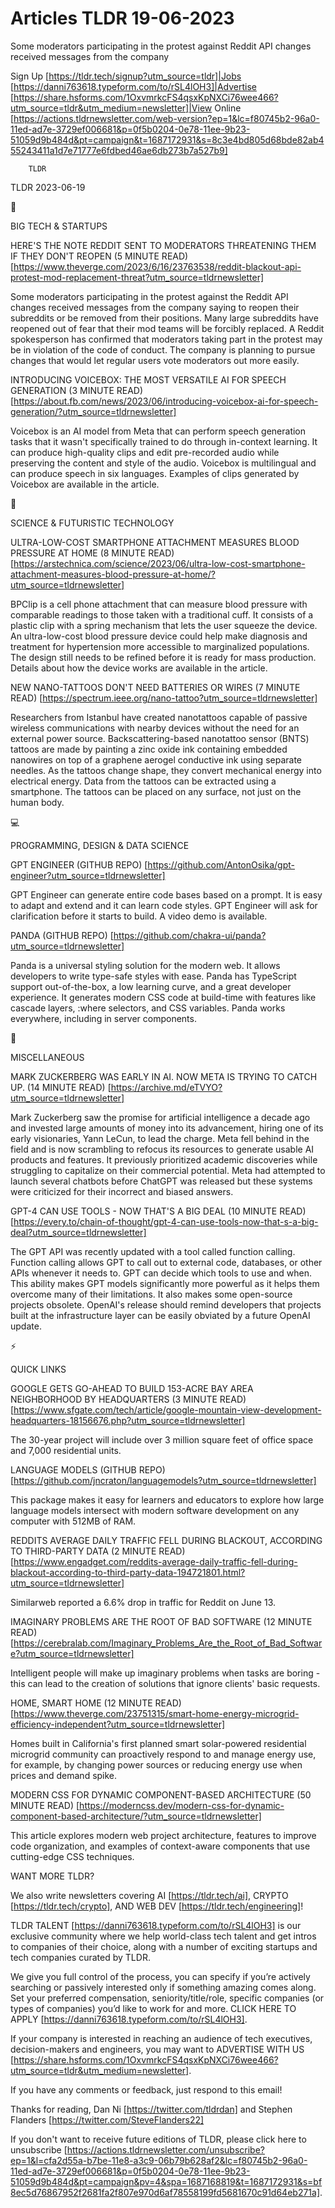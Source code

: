 # Articles TLDR 19-06-2023

Some moderators participating in the protest against Reddit API
changes received messages from the company  

Sign Up [https://tldr.tech/signup?utm_source=tldr]|Jobs
[https://danni763618.typeform.com/to/rSL4lOH3]|Advertise
[https://share.hsforms.com/1OxvmrkcFS4qsxKpNXCi76wee466?utm_source=tldr&utm_medium=newsletter]|View
Online
[https://actions.tldrnewsletter.com/web-version?ep=1&lc=f80745b2-96a0-11ed-ad7e-3729ef006681&p=0f5b0204-0e78-11ee-9b23-51059d9b484d&pt=campaign&t=1687172931&s=8c3e4bd805d68bde82ab455243411a1d7e71777e6fdbed46ae6db273b7a527b9]


		TLDR 

TLDR 2023-06-19

📱 

BIG TECH & STARTUPS

HERE'S THE NOTE REDDIT SENT TO MODERATORS THREATENING THEM IF THEY
DON'T REOPEN (5 MINUTE READ)
[https://www.theverge.com/2023/6/16/23763538/reddit-blackout-api-protest-mod-replacement-threat?utm_source=tldrnewsletter]

Some moderators participating in the protest against the Reddit API
changes received messages from the company saying to reopen their
subreddits or be removed from their positions. Many large subreddits
have reopened out of fear that their mod teams will be forcibly
replaced. A Reddit spokesperson has confirmed that moderators taking
part in the protest may be in violation of the code of conduct. The
company is planning to pursue changes that would let regular users
vote moderators out more easily. 

INTRODUCING VOICEBOX: THE MOST VERSATILE AI FOR SPEECH GENERATION (3
MINUTE READ)
[https://about.fb.com/news/2023/06/introducing-voicebox-ai-for-speech-generation/?utm_source=tldrnewsletter]

Voicebox is an AI model from Meta that can perform speech generation
tasks that it wasn't specifically trained to do through in-context
learning. It can produce high-quality clips and edit pre-recorded
audio while preserving the content and style of the audio. Voicebox is
multilingual and can produce speech in six languages. Examples of
clips generated by Voicebox are available in the article. 

🚀 

SCIENCE & FUTURISTIC TECHNOLOGY

ULTRA-LOW-COST SMARTPHONE ATTACHMENT MEASURES BLOOD PRESSURE AT HOME
(8 MINUTE READ)
[https://arstechnica.com/science/2023/06/ultra-low-cost-smartphone-attachment-measures-blood-pressure-at-home/?utm_source=tldrnewsletter]

BPClip is a cell phone attachment that can measure blood pressure with
comparable readings to those taken with a traditional cuff. It
consists of a plastic clip with a spring mechanism that lets the user
squeeze the device. An ultra-low-cost blood pressure device could help
make diagnosis and treatment for hypertension more accessible to
marginalized populations. The design still needs to be refined before
it is ready for mass production. Details about how the device works
are available in the article. 

NEW NANO-TATTOOS DON'T NEED BATTERIES OR WIRES (7 MINUTE READ)
[https://spectrum.ieee.org/nano-tattoo?utm_source=tldrnewsletter]

Researchers from Istanbul have created nanotattoos capable of passive
wireless communications with nearby devices without the need for an
external power source. Backscattering-based nanotattoo sensor (BNTS)
tattoos are made by painting a zinc oxide ink containing embedded
nanowires on top of a graphene aerogel conductive ink using separate
needles. As the tattoos change shape, they convert mechanical energy
into electrical energy. Data from the tattoos can be extracted using a
smartphone. The tattoos can be placed on any surface, not just on the
human body. 

💻 

PROGRAMMING, DESIGN & DATA SCIENCE

GPT ENGINEER (GITHUB REPO)
[https://github.com/AntonOsika/gpt-engineer?utm_source=tldrnewsletter]

GPT Engineer can generate entire code bases based on a prompt. It is
easy to adapt and extend and it can learn code styles. GPT Engineer
will ask for clarification before it starts to build. A video demo is
available. 

PANDA (GITHUB REPO)
[https://github.com/chakra-ui/panda?utm_source=tldrnewsletter]

Panda is a universal styling solution for the modern web. It allows
developers to write type-safe styles with ease. Panda has TypeScript
support out-of-the-box, a low learning curve, and a great developer
experience. It generates modern CSS code at build-time with features
like cascade layers, :where selectors, and CSS variables. Panda works
everywhere, including in server components. 

🎁 

MISCELLANEOUS

MARK ZUCKERBERG WAS EARLY IN AI. NOW META IS TRYING TO CATCH UP. (14
MINUTE READ) [https://archive.md/eTVYO?utm_source=tldrnewsletter]

Mark Zuckerberg saw the promise for artificial intelligence a decade
ago and invested large amounts of money into its advancement, hiring
one of its early visionaries, Yann LeCun, to lead the charge. Meta
fell behind in the field and is now scrambling to refocus its
resources to generate usable AI products and features. It previously
prioritized academic discoveries while struggling to capitalize on
their commercial potential. Meta had attempted to launch several
chatbots before ChatGPT was released but these systems were criticized
for their incorrect and biased answers. 

GPT-4 CAN USE TOOLS - NOW THAT'S A BIG DEAL (10 MINUTE READ)
[https://every.to/chain-of-thought/gpt-4-can-use-tools-now-that-s-a-big-deal?utm_source=tldrnewsletter]

The GPT API was recently updated with a tool called function calling.
Function calling allows GPT to call out to external code, databases,
or other APIs whenever it needs to. GPT can decide which tools to use
and when. This ability makes GPT models significantly more powerful as
it helps them overcome many of their limitations. It also makes some
open-source projects obsolete. OpenAI's release should remind
developers that projects built at the infrastructure layer can be
easily obviated by a future OpenAI update. 

⚡ 

QUICK LINKS

GOOGLE GETS GO-AHEAD TO BUILD 153-ACRE BAY AREA NEIGHBORHOOD BY
HEADQUARTERS (3 MINUTE READ)
[https://www.sfgate.com/tech/article/google-mountain-view-development-headquarters-18156676.php?utm_source=tldrnewsletter]

The 30-year project will include over 3 million square feet of office
space and 7,000 residential units. 

LANGUAGE MODELS (GITHUB REPO)
[https://github.com/jncraton/languagemodels?utm_source=tldrnewsletter]

This package makes it easy for learners and educators to explore how
large language models intersect with modern software development on
any computer with 512MB of RAM. 

REDDITS AVERAGE DAILY TRAFFIC FELL DURING BLACKOUT, ACCORDING TO
THIRD-PARTY DATA (2 MINUTE READ)
[https://www.engadget.com/reddits-average-daily-traffic-fell-during-blackout-according-to-third-party-data-194721801.html?utm_source=tldrnewsletter]

Similarweb reported a 6.6% drop in traffic for Reddit on June 13. 

IMAGINARY PROBLEMS ARE THE ROOT OF BAD SOFTWARE (12 MINUTE READ)
[https://cerebralab.com/Imaginary_Problems_Are_the_Root_of_Bad_Software?utm_source=tldrnewsletter]

Intelligent people will make up imaginary problems when tasks are
boring - this can lead to the creation of solutions that ignore
clients' basic requests. 

HOME, SMART HOME (12 MINUTE READ)
[https://www.theverge.com/23751315/smart-home-energy-microgrid-efficiency-independent?utm_source=tldrnewsletter]

Homes built in California's first planned smart solar-powered
residential microgrid community can proactively respond to and manage
energy use, for example, by changing power sources or reducing energy
use when prices and demand spike. 

MODERN CSS FOR DYNAMIC COMPONENT-BASED ARCHITECTURE (50 MINUTE READ)
[https://moderncss.dev/modern-css-for-dynamic-component-based-architecture/?utm_source=tldrnewsletter]

This article explores modern web project architecture, features to
improve code organization, and examples of context-aware components
that use cutting-edge CSS techniques. 

WANT MORE TLDR?

We also write newsletters covering AI [https://tldr.tech/ai], CRYPTO
[https://tldr.tech/crypto], AND WEB DEV
[https://tldr.tech/engineering]!

TLDR TALENT [https://danni763618.typeform.com/to/rSL4lOH3] is our
exclusive community where we help world-class tech talent and get
intros to companies of their choice, along with a number of exciting
startups and tech companies curated by TLDR.

We give you full control of the process, you can specify if you’re
actively searching or passively interested only if something amazing
comes along. Set your preferred compensation, seniority/title/role,
specific companies (or types of companies) you’d like to work for
and more. CLICK HERE TO APPLY
[https://danni763618.typeform.com/to/rSL4lOH3].

If your company is interested in reaching an audience of tech
executives, decision-makers and engineers, you may want to ADVERTISE
WITH US
[https://share.hsforms.com/1OxvmrkcFS4qsxKpNXCi76wee466?utm_source=tldr&utm_medium=newsletter].


If you have any comments or feedback, just respond to this email! 

Thanks for reading, 
Dan Ni [https://twitter.com/tldrdan] and Stephen Flanders
[https://twitter.com/SteveFlanders22] 

If you don't want to receive future editions of TLDR, please click
here to unsubscribe
[https://actions.tldrnewsletter.com/unsubscribe?ep=1&l=cfa2d55a-b7be-11e8-a3c9-06b79b628af2&lc=f80745b2-96a0-11ed-ad7e-3729ef006681&p=0f5b0204-0e78-11ee-9b23-51059d9b484d&pt=campaign&pv=4&spa=1687168819&t=1687172931&s=bf8ec5d76867952f2681fa2f807e970d6af78558199fd5681670c91d64eb271a].